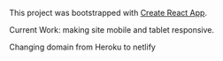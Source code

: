 This project was bootstrapped with [Create React App](https://github.com/facebook/create-react-app).

Current Work: making site mobile and tablet responsive.

Changing domain from Heroku to netlify
